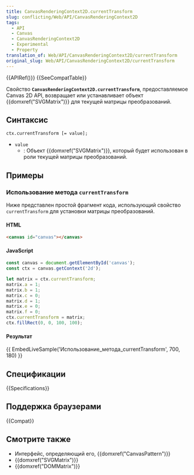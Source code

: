 ```yaml
---
title: CanvasRenderingContext2D.currentTransform
slug: conflicting/Web/API/CanvasRenderingContext2D
tags:
  - API
  - Canvas
  - CanvasRenderingContext2D
  - Experimental
  - Property
translation_of: Web/API/CanvasRenderingContext2D/currentTransform
original_slug: Web/API/CanvasRenderingContext2D/currentTransform
---
```


{{APIRef()}} {{SeeCompatTable}}

Свойство **`CanvasRenderingContext2D.currentTransform`**, предоставляемое Canvas 2D API, возвращает или устанавливает объект {{domxref("SVGMatrix")}} для текущей матрицы преобразований.

## Синтаксис

```
ctx.currentTransform [= value];
```

- `value`
  - : Объект {{domxref("SVGMatrix")}}, который будет использован в роли текущей матрицы преобразований.

## Примеры

### Использование метода `currentTransform`

Ниже представлен простой фрагмент кода, использующий свойство `currentTransform` для установки матрицы преобразований.

#### HTML

```html
<canvas id="canvas"></canvas>
```

#### JavaScript

```js
const canvas = document.getElementById('canvas');
const ctx = canvas.getContext('2d');

let matrix = ctx.currentTransform;
matrix.a = 1;
matrix.b = 1;
matrix.c = 0;
matrix.d = 1;
matrix.e = 0;
matrix.f = 0;
ctx.currentTransform = matrix;
ctx.fillRect(0, 0, 100, 100);
```

#### Результат

{{ EmbedLiveSample('Использование_метода_currentTransform', 700, 180) }}

## Спецификации

{{Specifications}}

## Поддержка браузерами

{{Compat}}

## Смотрите также

- Интерфейс, определяющий его, {{domxref("CanvasPattern")}}
- {{domxref("SVGMatrix")}}
- {{domxref("DOMMatrix")}}
